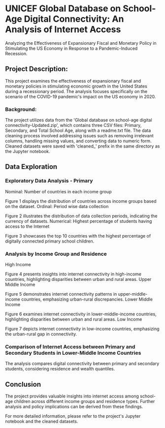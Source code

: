 

# UNICEF Global Database on School-Age Digital Connectivity: An Analysis of Internet Access
Analyzing the Effectiveness of Expansionary Fiscal and Monetary Policy in Stimulating the US Economy in Response to a Pandemic-Induced Recession. 

## Project Description:
This project examines the effectiveness of expansionary fiscal and monetary policies in stimulating economic growth in the United States during a recessionary period. The analysis focuses specifically on the scenario of the COVID-19 pandemic's impact on the US economy in 2020.

### Background:
The project utilizes data from the 'Global database on school-age digital connectivity-Updated.zip', which contains three CSV files: Primary, Secondary, and Total School Age, along with a readme.txt file. The data cleaning process involved addressing issues such as removing irrelevant columns, handling missing values, and converting data to numeric form. Cleaned datasets were saved with 'cleaned_' prefix in the same directory as the Jupyter notebook.

## Data Exploration
### Exploratory Data Analysis - Primary
Nominal: Number of countries in each income group

Figure 1 displays the distribution of countries across income groups based on the dataset.
Ordinal: Period wise data collection

Figure 2 illustrates the distribution of data collection periods, indicating the currency of datasets.
Numerical: Highest percentage of students having access to the Internet

Figure 3 showcases the top 10 countries with the highest percentage of digitally connected primary school children.

### Analysis by Income Group and Residence
High Income

Figure 4 presents insights into internet connectivity in high-income countries, highlighting disparities between urban and rural areas.
Upper Middle Income

Figure 5 demonstrates internet connectivity patterns in upper-middle-income countries, emphasizing urban-rural discrepancies.
Lower Middle Income

Figure 6 examines internet connectivity in lower-middle-income countries, highlighting disparities between urban and rural areas.
Low Income

Figure 7 depicts internet connectivity in low-income countries, emphasizing the urban-rural gap in connectivity.

### Comparison of Internet Access between Primary and Secondary Students in Lower-Middle Income Countries
The analysis compares digital connectivity between primary and secondary students, considering residence and wealth quantiles.

## Conclusion
The project provides valuable insights into internet access among school-age children across different income groups and residence types. Further analysis and policy implications can be derived from these findings.

For more detailed information, please refer to the project's Jupyter notebook and the cleaned datasets.
